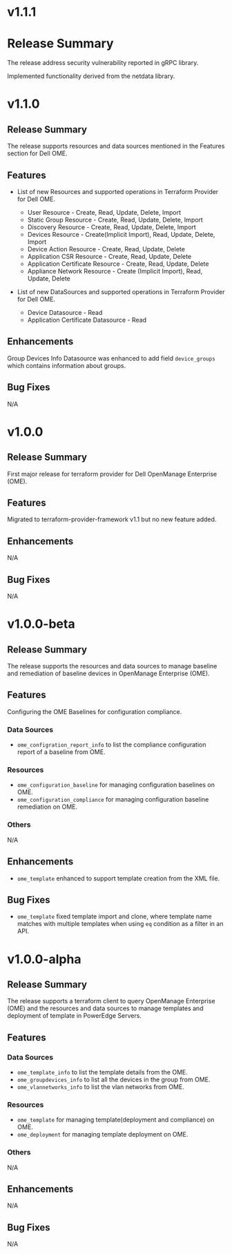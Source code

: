 # v1.1.1

# Release Summary

The release address security vulnerability reported in gRPC library.

Implemented functionality derived from the netdata library.

# v1.1.0

## Release Summary

The release supports resources and data sources mentioned in the Features section for Dell OME.

## Features

- List of new Resources and supported operations in Terraform Provider for Dell OME.

  * User Resource - Create, Read, Update, Delete, Import
  * Static Group Resource -  Create, Read, Update, Delete, Import
  * Discovery Resource -  Create, Read, Update, Delete, Import
  * Devices Resource -  Create(Implicit Import), Read, Update, Delete, Import
  * Device Action Resource -  Create, Read, Update, Delete
  * Application CSR Resource -  Create, Read, Update, Delete
  * Application Certificate Resource -  Create, Read, Update, Delete
  * Appliance Network Resource -  Create (Implicit Import), Read, Update, Delete
- List of new DataSources and supported operations in Terraform Provider for Dell OME.

  * Device Datasource - Read
  * Application Certificate Datasource - Read

## Enhancements

Group Devices Info Datasource was enhanced to add field `device_groups` which contains information about groups.

## Bug Fixes

N/A

# v1.0.0

## Release Summary

First major release for terraform provider for Dell OpenManage Enterprise (OME).

## Features

Migrated to terraform-provider-framework v1.1 but no new feature added.

## Enhancements

N/A

## Bug Fixes

N/A

# v1.0.0-beta

## Release Summary

The release supports the resources and data sources to manage baseline and remediation of baseline devices in OpenManage Enterprise (OME).

## Features

Configuring the OME Baselines for configuration compliance.

### Data Sources

* `ome_configration_report_info` to list the compliance configuration report of a baseline from OME.

### Resources

* `ome_configuration_baseline` for managing configuration baselines on OME.
* `ome_configuration_compliance` for managing configuration baseline remediation on OME.

### Others

N/A

## Enhancements

* `ome_template` enhanced to support template creation from the XML file.

## Bug Fixes

* `ome_template` fixed template import and clone, where template name matches with multiple templates when using `eq` condition as a filter in an API.

# v1.0.0-alpha

## Release Summary

The release supports a terraform client to query OpenManage Enterprise (OME) and the resources and data sources to manage templates and deployment of template in PowerEdge Servers.

## Features

### Data Sources

* `ome_template_info` to list the template details from the OME.
* `ome_groupdevices_info` to list all the devices in the group from OME.
* `ome_vlannetworks_info` to list the vlan networks from OME.

### Resources

* `ome_template` for managing template(deployment and compliance) on OME.
* `ome_deployment` for managing template deployment on OME.

### Others

N/A

## Enhancements

N/A

## Bug Fixes

N/A
